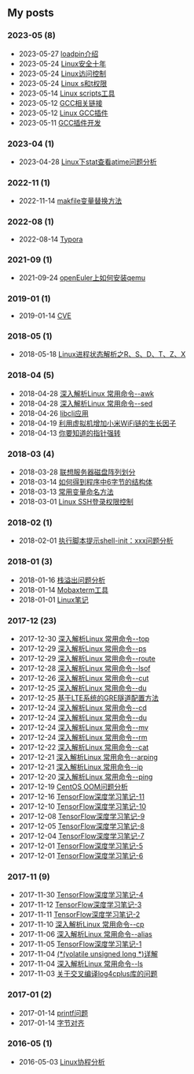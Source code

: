 ## My posts  
### **2023-05** (8)  
- 2023-05-27 [loadpin介绍](http://helloeuler.cn/posts/842c6b31.html)  
- 2023-05-24 [Linux安全十年](http://helloeuler.cn/posts/bed61a1b.html)  
- 2023-05-24 [Linux访问控制](http://helloeuler.cn/posts/92d087f0.html)  
- 2023-05-24 [Linux s和t权限](http://helloeuler.cn/posts/72cf3cef.html)  
- 2023-05-14 [Linux scripts工具](http://helloeuler.cn/posts/f3a59a2.html)  
- 2023-05-12 [GCC相关链接](http://helloeuler.cn/posts/6ed875c1.html)  
- 2023-05-12 [Linux GCC插件](http://helloeuler.cn/posts/3e2e1a1a.html)  
- 2023-05-11 [GCC插件开发](http://helloeuler.cn/posts/7867ebc4.html)  
  
  
### **2023-04** (1)  
- 2023-04-28 [Linux下stat查看atime问题分析](http://helloeuler.cn/posts/12927.html)  
  
  
### **2022-11** (1)  
- 2022-11-14 [makfile变量替换方法](http://helloeuler.cn/posts/94cc1483.html)  
  
  
### **2022-08** (1)  
- 2022-08-14 [Typora](http://helloeuler.cn/posts/dd170fc7.html)  
  
  
### **2021-09** (1)  
- 2021-09-24 [openEuler上如何安装qemu](http://helloeuler.cn/posts/a2950cc2.html)  
  
  
### **2019-01** (1)  
- 2019-01-14 [CVE](http://helloeuler.cn/posts/67caa546.html)  
  
  
### **2018-05** (1)  
- 2018-05-18 [Linux进程状态解析之R、S、D、T、Z、X](http://helloeuler.cn/posts/d9ee7707.html)  
  
  
### **2018-04** (5)  
- 2018-04-28 [深入解析Linux 常用命令--awk](http://helloeuler.cn/posts/17600.html)  
- 2018-04-28 [深入解析Linux 常用命令--sed](http://helloeuler.cn/posts/edb75dcc.html)  
- 2018-04-26 [libcli应用](http://helloeuler.cn/posts/1bd3d423.html)  
- 2018-04-19 [利用虚拟机增加小米WiFi链的生长因子](http://helloeuler.cn/posts/ff79d5bf.html)  
- 2018-04-13 [你要知道的指针强转](http://helloeuler.cn/posts/36655b48.html)  
  
  
### **2018-03** (4)  
- 2018-03-28 [联想服务器磁盘阵列划分](http://helloeuler.cn/posts/acd8d70f.html)  
- 2018-03-14 [如何得到程序中6字节的结构体](http://helloeuler.cn/posts/cb70c7b7.html)  
- 2018-03-13 [常用变量命名方法](http://helloeuler.cn/posts/53c81467.html)  
- 2018-03-01 [Linux SSH登录权限控制](http://helloeuler.cn/posts/3e9b8cfc.html)  
  
  
### **2018-02** (1)  
- 2018-02-01 [执行脚本提示shell-init：xxx问题分析](http://helloeuler.cn/posts/32eab41d.html)  
  
  
### **2018-01** (3)  
- 2018-01-16 [栈溢出问题分析](http://helloeuler.cn/posts/f7ea96c3.html)  
- 2018-01-14 [Mobaxterm工具](http://helloeuler.cn/posts/6d977824.html)  
- 2018-01-01 [Linux笔记](http://helloeuler.cn/posts/e511c25d.html)  
  
  
### **2017-12** (23)  
- 2017-12-30 [深入解析Linux 常用命令--top](http://helloeuler.cn/posts/8cd77be.html)  
- 2017-12-29 [深入解析Linux 常用命令--ps](http://helloeuler.cn/posts/df4d7a50.html)  
- 2017-12-29 [深入解析Linux 常用命令--route](http://helloeuler.cn/posts/afe63f5.html)  
- 2017-12-28 [深入解析Linux 常用命令--lsof](http://helloeuler.cn/posts/17c953e6.html)  
- 2017-12-26 [深入解析Linux 常用命令--cut](http://helloeuler.cn/posts/a6e4fc89.html)  
- 2017-12-25 [深入解析Linux 常用命令--du](http://helloeuler.cn/posts/18800830.html)  
- 2017-12-25 [基于LTE系统的GRE隧道配置方法](http://helloeuler.cn/posts/f4f6ffd3.html)  
- 2017-12-24 [深入解析Linux 常用命令--cd](http://helloeuler.cn/posts/3d71be05.html)  
- 2017-12-24 [深入解析Linux 常用命令--du](http://helloeuler.cn/posts/18800830.html)  
- 2017-12-24 [深入解析Linux 常用命令--mv](http://helloeuler.cn/posts/504be2c3.html)  
- 2017-12-24 [深入解析Linux 常用命令--rm](http://helloeuler.cn/posts/177425b1.html)  
- 2017-12-22 [深入解析Linux 常用命令--cat](http://helloeuler.cn/posts/884a2bdc.html)  
- 2017-12-21 [深入解析Linux 常用命令--arping](http://helloeuler.cn/posts/20036.html)  
- 2017-12-21 [深入解析Linux 常用命令--ip](http://helloeuler.cn/posts/dd4482f2.html)  
- 2017-12-20 [深入解析Linux 常用命令--ping](http://helloeuler.cn/posts/72ab9cb0.html)  
- 2017-12-19 [CentOS OOM问题分析](http://helloeuler.cn/posts/ae24cd1e.html)  
- 2017-12-16 [TensorFlow深度学习笔记-11](http://helloeuler.cn/posts/c3b51e8d.html)  
- 2017-12-10 [TensorFlow深度学习笔记-10](http://helloeuler.cn/posts/b4b22e1b.html)  
- 2017-12-08 [TensorFlow深度学习笔记-9](http://helloeuler.cn/posts/b821d4d8.html)  
- 2017-12-05 [TensorFlow深度学习笔记-8](http://helloeuler.cn/posts/cf26e44e.html)  
- 2017-12-04 [TensorFlow深度学习笔记-7](http://helloeuler.cn/posts/5f99f9df.html)  
- 2017-12-01 [TensorFlow深度学习笔记-5](http://helloeuler.cn/posts/b19798f3.html)  
- 2017-12-01 [TensorFlow深度学习笔记-6](http://helloeuler.cn/posts/289ec949.html)  
  
  
### **2017-11** (9)  
- 2017-11-30 [TensorFlow深度学习笔记-4](http://helloeuler.cn/posts/c690a865.html)  
- 2017-11-12 [TensorFlow深度学习笔记-3](http://helloeuler.cn/posts/58f43dc6.html)  
- 2017-11-11 [TensorFlow深度学习笔记-2](http://helloeuler.cn/posts/2ff30d50.html)  
- 2017-11-10 [深入解析Linux 常用命令--cp](http://helloeuler.cn/posts/27ab6a78.html)  
- 2017-11-06 [深入解析Linux 常用命令--alias](http://helloeuler.cn/posts/25247.html)  
- 2017-11-05 [TensorFlow深度学习笔记-1](http://helloeuler.cn/posts/b6fa5cea.html)  
- 2017-11-04 [(*(volatile unsigned long *)详解](http://helloeuler.cn/posts/55e85884.html)  
- 2017-11-04 [深入解析Linux 常用命令--ls](http://helloeuler.cn/posts/393a270d.html)  
- 2017-11-03 [关于交叉编译log4cplus库的问题](http://helloeuler.cn/posts/659e7174.html)  
  
  
### **2017-01** (2)  
- 2017-01-14 [printf问题](http://helloeuler.cn/posts/bbf1cede.html)  
- 2017-01-14 [字节对齐](http://helloeuler.cn/posts/3d32bc8a.html)  
  
  
### **2016-05** (1)  
- 2016-05-03 [Linux协程分析](http://helloeuler.cn/posts/afd1a0ae.html)  
  

